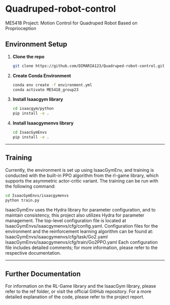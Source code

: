 
# Quadruped-robot-control
ME5418 Project: Motion Control for Quadruped Robot Based on Proprioception

## Environment Setup

1. **Clone the repo**  
   ```bash
   git clone https://github.com/DIMARIA123/Quadruped-robot-control.git
   ```

2. **Create Conda Environment**  
   ```bash
   conda env create -f environment.yml
   conda activate ME5418_group23
   ```
 
3. **Install Isaacgym library**  
   ```bash
   cd isaacgym/python
   pip install -e .
   ```
   
4. **Install Isaacgymenvs library**  
   ```bash
   cd IsaacGymEnvs
   pip install -e .
   ```
   
---

## Training

Currently, the environment is set up using IsaacGymEnv, and training is conducted with the built-in PPO algorithm from the rl-game library, which supports the asymmetric actor-critic variant. The training can be run with the following command:
   ```bash
   cd IsaacGymEnvs/isaacgymenvs
   python train.py
   ```
IsaacGymEnv uses the Hydra library for parameter configuration, and to maintain consistency, this project also utilizes Hydra for parameter management. The top-level configuration file is located at 
   IsaacGymEnvs/isaacgymenvs/cfg/config.yaml. 
Configuration files for the environment and the reinforcement learning algorithm can be found at:
   IsaacGymEnvs/isaacgymenvs/cfg/task/Go2.yaml
   IsaacGymEnvs/isaacgymenvs/cfg/train/Go2PPO.yaml 
Each configuration file includes detailed comments; for more information, please refer to the respective documentation.

---

## Further Documentation

For information on the RL-Game library and the IsaacGym library, please refer to the ref folder, or visit the official GitHub repository. For a more detailed explanation of the code, please refer to the project report.

